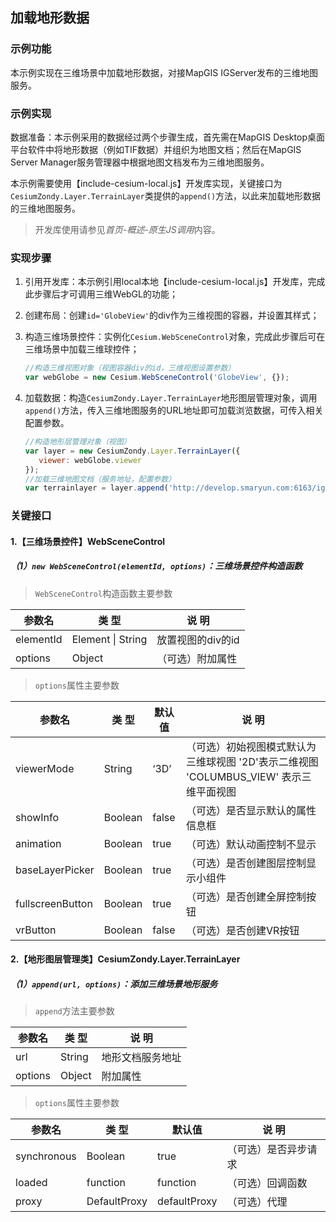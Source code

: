 ## 加载地形数据

### 示例功能

本示例实现在三维场景中加载地形数据，对接MapGIS IGServer发布的三维地图服务。

### 示例实现

数据准备：本示例采用的数据经过两个步骤生成，首先需在MapGIS Desktop桌面平台软件中将地形数据（例如TIF数据）并组织为地图文档；然后在MapGIS Server Manager服务管理器中根据地图文档发布为三维地图服务。

本示例需要使用【include-cesium-local.js】开发库实现，关键接口为`CesiumZondy.Layer.TerrainLayer`类提供的`append()`方法，以此来加载地形数据的三维地图服务。

> 开发库使用请参见*首页-概述-原生JS调用*内容。

### 实现步骤

1. 引用开发库：本示例引用local本地【include-cesium-local.js】开发库，完成此步骤后才可调用三维WebGL的功能；

2. 创建布局：创建`id='GlobeView'`的div作为三维视图的容器，并设置其样式；

3. 构造三维场景控件：实例化`Cesium.WebSceneControl`对象，完成此步骤后可在三维场景中加载三维球控件；

   ``` javascript
   //构造三维视图对象（视图容器div的id，三维视图设置参数）
   var webGlobe = new Cesium.WebSceneControl('GlobeView', {});
   ```

4. 加载数据：构造`CesiumZondy.Layer.TerrainLayer`地形图层管理对象，调用`append()`方法，传入三维地图服务的URL地址即可加载浏览数据，可传入相关配置参数。

   ``` javascript
   //构造地形层管理对象（视图）
   var layer = new CesiumZondy.Layer.TerrainLayer({
      viewer: webGlobe.viewer
   });
   //加载三维地图文档（服务地址，配置参数）
   var terrainlayer = layer.append('http://develop.smaryun.com:6163/igs/rest/g3d/terrain', {});
   ```

### 关键接口

#### 1.【三维场景控件】WebSceneControl

##### （1）`new WebSceneControl(elementId, options)`：三维场景控件构造函数

> `WebSceneControl`构造函数主要参数

| 参数名    | 类 型             | 说 明             |
| --------- | ----------------- | ----------------- |
| elementId | Element \| String | 放置视图的div的id |
| options   | Object            | （可选）附加属性  |

> `options`属性主要参数

| 参数名           | 类 型   | 默认值 | 说 明                                                        |
| ---------------- | ------- | ------ | ------------------------------------------------------------ |
| viewerMode       | String  | ‘3D’   | （可选）初始视图模式默认为三维球视图 '2D'表示二维视图 'COLUMBUS_VIEW' 表示三维平面视图 |
| showInfo         | Boolean | false  | （可选）是否显示默认的属性信息框                             |
| animation        | Boolean | true   | （可选）默认动画控制不显示                                   |
| baseLayerPicker  | Boolean | true   | （可选）是否创建图层控制显示小组件                           |
| fullscreenButton | Boolean | true   | （可选）是否创建全屏控制按钮                                 |
| vrButton         | Boolean | false  | （可选）是否创建VR按钮                                       |

#### 2.【地形图层管理类】CesiumZondy.Layer.TerrainLayer

##### （1）`append(url, options)`：添加三维场景地形服务

> `append`方法主要参数

| 参数名  | 类 型        | 说 明    |
| ------- | ------------ | -------- |
| url     | String       | 地形文档服务地址 |
| options | Object       | 附加属性 |

> `options`属性主要参数

| 参数名      | 类 型   | 默认值   | 说 明                 |
| ----------- | ------- | -------- | --------------------- |
|synchronous|	Boolean|	true|	（可选）是否异步请求|
|loaded|	function	 |function|	（可选）回调函数|
|proxy|	DefaultProxy|	defaultProxy|	（可选）代理|
